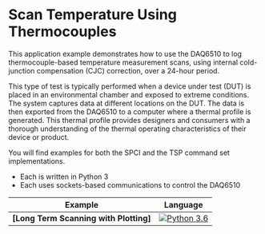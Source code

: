 
# Scan Temperature Using Thermocouples

This application example demonstrates how to use the DAQ6510 to log thermocouple-based
temperature measurement scans, using internal cold-junction compensation (CJC) correction, over a
24-hour period.

This type of test is typically performed when a device under test (DUT) is placed in an environmental
chamber and exposed to extreme conditions. The system captures data at different locations on the
DUT. The data is then exported from the DAQ6510 to a computer where a thermal profile is
generated. This thermal profile provides designers and consumers with a thorough understanding of
the thermal operating characteristics of their device or product.

You will find examples for both the SPCI and the TSP command set implementations. 
* Each is written in Python 3
* Each uses sockets-based communications to control the DAQ6510

| Example                                                | Language                                                     |
| ------------------------------------------------------ | ------------------------------------------------------------ |
| **[Long Term Scanning with Plotting]** | [![Python 3.6](https://img.shields.io/badge/python-3.6-&?labelColor=3E434A&colorB=006281&logo=python)](https://www.python.org/downloads/release/python-360/) |

